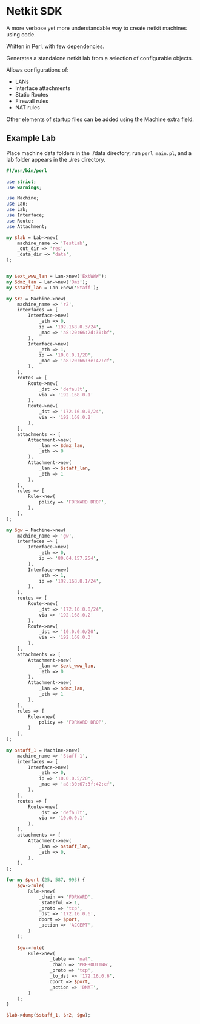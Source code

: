 # Netkit SDK

A more verbose yet more understandable way to create netkit machines using code.

Written in Perl, with few dependencies.

Generates a standalone netkit lab from a selection of configurable objects.

Allows configurations of:

- LANs
- Interface attachments
- Static Routes
- Firewall rules
- NAT rules

Other elements of startup files can be added using the Machine extra field.

## Example Lab

Place machine data folders in the ./data directory, run `perl main.pl`, and a lab folder appears in the ./res directory.

```perl
#!/usr/bin/perl

use strict;
use warnings;

use Machine;
use Lan;
use Lab;
use Interface;
use Route;
use Attachment;

my $lab = Lab->new(
	machine_name => 'TestLab',
	_out_dir => 'res',
	_data_dir => 'data',
);


my $ext_www_lan = Lan->new('ExtWWW');
my $dmz_lan = Lan->new('Dmz');
my $staff_lan = Lan->new('Staff');

my $r2 = Machine->new(
	machine_name => 'r2',
	interfaces => [
		Interface->new(
			_eth => 0,
			ip => '192.168.0.3/24',
			_mac => 'a8:20:66:2d:30:bf',
		),
		Interface->new(
			_eth => 1,
			ip => '10.0.0.1/20',
			_mac => 'a8:20:66:3e:42:cf',
		),
	],
	routes => [
		Route->new(
			_dst => 'default',
			via => '192.168.0.1'
		),
		Route->new(
			_dst => '172.16.0.0/24',
			via => '192.168.0.2'
		),
	],
	attachments => [
		Attachment->new(
			_lan => $dmz_lan,
			_eth => 0
		),
		Attachment->new(
			_lan => $staff_lan,
			_eth => 1
		),
	],
	rules => [
		Rule->new(
			policy => 'FORWARD DROP',
		),
	],
);

my $gw = Machine->new(
	machine_name => 'gw',
	interfaces => [
		Interface->new(
			_eth => 0,
			ip => '80.64.157.254',
		),
		Interface->new(
			_eth => 1,
			ip => '192.168.0.1/24',
		),
	],
	routes => [
		Route->new(
			_dst => '172.16.0.0/24',
			via => '192.168.0.2'
		),
		Route->new(
			_dst => '10.0.0.0/20',
			via => '192.168.0.3'
		),
	],
	attachments => [
		Attachment->new(
			_lan => $ext_www_lan,
			_eth => 0
		),
		Attachment->new(
			_lan => $dmz_lan,
			_eth => 1
		),
	],
	rules => [
		Rule->new(
			policy => 'FORWARD DROP',
		)
	],
);

my $staff_1 = Machine->new(
	machine_name => 'Staff-1',
	interfaces => [
		Interface->new(
			_eth => 0,
			ip => '10.0.0.5/20',
			_mac => 'a8:30:67:3f:42:cf',
		),
	],
	routes => [
		Route->new(
			_dst => 'default',
			via => '10.0.0.1'
		),
	],
	attachments => [
		Attachment->new(
			_lan => $staff_lan,
			_eth => 0,
		),
	],
);

for my $port (25, 587, 993) {
	$gw->rule(
		Rule->new(
			_chain => 'FORWARD',
			_stateful => 1,
			_proto => 'tcp',
			_dst => '172.16.0.6',
			dport => $port,
			_action => 'ACCEPT',
		)
	);
	
	$gw->rule(
		Rule->new(
				_table => 'nat',
				_chain => 'PREROUTING',
				_proto => 'tcp',
				_to_dst => '172.16.0.6',
				dport => $port,
				_action => 'DNAT',
		)
	);
}

$lab->dump($staff_1, $r2, $gw);
```
